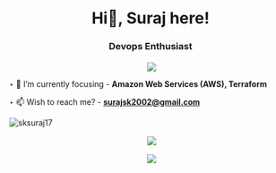 <h1 align="center">Hi🖤, Suraj here!</h1>
<h3 align="center">Devops Enthusiast</h3>

<p align="center" >&nbsp;<img align="center" src="https://quotes-github-readme.vercel.app/api?type=horizontal&theme=dark" /></p>

‣ 🌱 I’m currently focusing - **Amazon Web Services (AWS), Terraform**

‣ 📫 Wish to reach me? - **surajsk2002@gmail.com**

<p align="left"> <img src="https://komarev.com/ghpvc/?username=sksuraj17&label=Profile%20views&color=0e75b6&style=flat" alt="sksuraj17" /> </p>


<p align="center" >&nbsp;<img align="center" src="https://github-readme-stats.vercel.app/api/top-langs?username=sksuraj17&show_icons=true&locale=en&layout=compact"</p>
<!-- <p align="center" ><img align="center" src="https://github-readme-stats.vercel.app/api?username=sksuraj17&show_icons=true&locale=en"/></p> -->
<p align="center" >&nbsp;<img align="center" src="https://github-readme-streak-stats.herokuapp.com/?user=sksuraj17&" /></p> 


